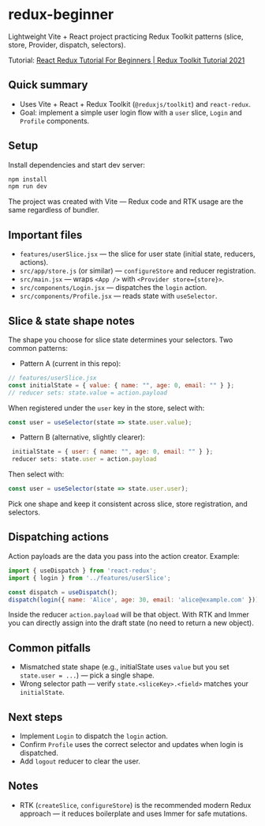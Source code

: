 
# redux-beginner

Lightweight Vite + React project practicing Redux Toolkit patterns (slice, store, Provider, dispatch, selectors).

Tutorial: [React Redux Tutorial For Beginners | Redux Toolkit Tutorial 2021](https://www.youtube.com/watch?v=k68j9xlbHHk&ab_channel=PedroTech)

## Quick summary

- Uses Vite + React + Redux Toolkit (`@reduxjs/toolkit`) and `react-redux`.
- Goal: implement a simple user login flow with a `user` slice, `Login` and `Profile` components.

## Setup

Install dependencies and start dev server:

```bash
npm install
npm run dev
```

The project was created with Vite — Redux code and RTK usage are the same regardless of bundler.

## Important files

- `features/userSlice.jsx` — the slice for user state (initial state, reducers, actions).
- `src/app/store.js` (or similar) — `configureStore` and reducer registration.
- `src/main.jsx` — wraps `<App />` with `<Provider store={store}>`.
- `src/components/Login.jsx` — dispatches the `login` action.
- `src/components/Profile.jsx` — reads state with `useSelector`.

## Slice & state shape notes

The shape you choose for slice state determines your selectors. Two common patterns:

- Pattern A (current in this repo):

```js
// features/userSlice.jsx
const initialState = { value: { name: "", age: 0, email: "" } };
// reducer sets: state.value = action.payload
```

When registered under the `user` key in the store, select with:

```js
const user = useSelector(state => state.user.value);
```

- Pattern B (alternative, slightly clearer):

```js
 initialState = { user: { name: "", age: 0, email: "" } };
 reducer sets: state.user = action.payload
```

Then select with:

```js
const user = useSelector(state => state.user.user);
```

Pick one shape and keep it consistent across slice, store registration, and selectors.

## Dispatching actions

Action payloads are the data you pass into the action creator. Example:

```js
import { useDispatch } from 'react-redux';
import { login } from '../features/userSlice';

const dispatch = useDispatch();
dispatch(login({ name: 'Alice', age: 30, email: 'alice@example.com' }));
```

Inside the reducer `action.payload` will be that object. With RTK and Immer you can directly assign into the draft state (no need to return a new object).

## Common pitfalls

- Mismatched state shape (e.g., initialState uses `value` but you set `state.user = ...`) — pick a single shape.
- Wrong selector path — verify `state.<sliceKey>.<field>` matches your `initialState`.

## Next steps

- Implement `Login` to dispatch the `login` action.
- Confirm `Profile` uses the correct selector and updates when login is dispatched.
- Add `logout` reducer to clear the user.

## Notes

- RTK (`createSlice`, `configureStore`) is the recommended modern Redux approach — it reduces boilerplate and uses Immer for safe mutations.
